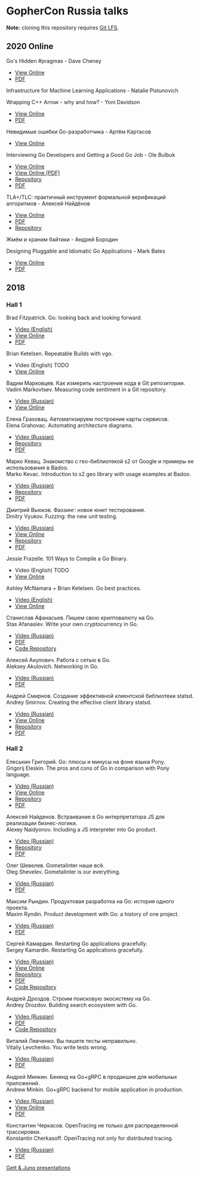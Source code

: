 # GopherCon Russia talks

**Note:** cloning this repository requires [Git LFS](https://git-lfs.github.com).

## 2020 Online

Go's Hidden #pragmas - Dave Cheney
  - [View Online](https://speakerdeck.com/gopherconrussia/gos-hidden-number-pragmas-dave-cheney)
  - [PDF](https://github.com/GopherConRu/talks/blob/master/2020/Go's%20Hidden%20Pragmas%20-%20Dave%20Cheney.pdf)

Infrastructure for Machine Learning Applications - Natalie Pistunovich

Wrapping C++ Arrow - why and how? - Yoni Davidson
  - [View Online](https://speakerdeck.com/gopherconrussia/wrapping-c-plus-plus-arrow-why-and-how-yoni-davidson)
  - [PDF](https://github.com/GopherConRu/talks/blob/master/2020/Wrapping%20C%2B%2B%20Arrow%20Why%20and%20How%20-%20Yoni%20Davidson.pdf)

Невидимые ошибки Go-разработчика - Артём Картасов
  - [View Online](https://docs.google.com/presentation/d/1aMH3gqRnvzLFrDXhNs3ttJZH3tKDpFhp0NOvdwIlbQA/edit)

Interviewing Go Developers and Getting a Good Go Job - Ole Bulbuk
  - [View Online](https://flowdev.github.io/static/present/2020/go-job/present.html)
  - [View Online (PDF)](https://speakerdeck.com/gopherconrussia/how-to-land-a-good-go-job-ole-bulbuk)
  - [Repository](https://github.com/flowdev/present-go/tree/master/2020/go-job)
  - [PDF](https://github.com/GopherConRu/talks/blob/master/2020/How%20to%20Land%20a%20Good%20Go%20Job%20-%20Ole%20Bulbuk.pdf)

TLA+/TLC: практичный инструмент формальной верификаций алгоритмов - Алексей Найдёнов
  - [View Online](https://speakerdeck.com/gopherconrussia/tla-plus-tools-praktichnyi-instrumient-formal-noi-vierifikatsii-alghoritmov-alieksiei-naidionov)
  - [PDF](https://github.com/GopherConRu/talks/blob/master/2020/TLA%20Tools%20-%20Alexey%20Naydenov.pdf)
  - [Repository](https://github.com/growler/gophercon-russia-2020-talk)

Жмём и храним байтики - Андрей Бородин

Designing Pluggable and Idiomatic Go Applications - Mark Bates
  - [View Online](https://speakerdeck.com/gopherconrussia/designing-pluggable-idiomatic-go-applications-mark-bates)
  - [PDF](https://github.com/GopherConRu/talks/blob/master/2020/Designing%20Pluggable%20Idiomatic%20Go%20Applications%20-%20Mark%20Bates.pdf)

## 2018

### Hall 1

Brad Fitzpatrick. Go: looking back and looking forward.
  - [Video (English)](https://www.youtube.com/watch?v=ZCB-g2B4Y5A)
  - [View Online](https://docs.google.com/presentation/d/1DmyTABhGLvN0m2uHktvkP_uXop6-Xy5HPNovjDKJ83g/edit)
  - [PDF](https://github.com/GopherConRu/talks/blob/master/2018/Go%20-%20looking%20back%20and%20looking%20forward%20-%20Brad%20Fitzpatrick.pdf)

Brian Ketelsen. Repeatable Builds with vgo.
  - Video (English) TODO
  - [View Online](https://talks.bjk.fyi/bketelsen/gcru18-vgo?WT.mc_id=techsummitdc-twitter-brketels/)

Вадим Марковцев. Как измерить настроение кода в Git репозитории.<br/>
Vadim Markovtsev. Measuring code sentiment in a Git repository.
  - [Video (Russian)](https://www.youtube.com/watch?v=Vtm01cLWnAo)
  - [View Online](http://vmarkovtsev.github.io/gophercon-2018-moscow/#cover)

Елена Граховац. Автоматизируем построение карты сервисов.<br/>
Elena Grahovac. Automating architecture diagrams.
  - [Video (Russian)](https://www.youtube.com/watch?v=HK2dU26Fsto)
  - [Repository](https://github.com/rumyantseva/gophercon-ru-2018)
  - [PDF](https://github.com/GopherConRu/talks/blob/master/2018/Automating%20architecture%20diagrams%20-%20Elena%20Grahovac.pdf)

Марко Кевац. Знакомство с гео-библиотекой s2 от Google и примеры ее использования в Badoo.<br/>
Marko Kevac. Introduction to s2 geo library with usage examples at Badoo.
  - [Video (Russian)](https://www.youtube.com/watch?v=LHQN8lWPLw8)
  - [Repository](https://github.com/mkevac/gophercon-russia-2018)
  - [PDF](https://github.com/GopherConRu/talks/blob/master/2018/Introduction%20to%20s2%20geo%20library%20with%20usage%20examples%20at%20Badoo%20-%20Marko%20Kevac.pdf)

Дмитрий Вьюков. Фаззинг: новое юнит тестирование.<br/>
Dmitry Vyukov. Fuzzing: the new unit testing.
  - [Video (Russian)](https://www.youtube.com/watch?v=EJVp13f_aIs)
  - [View Online](https://talks.godoc.org/github.com/dvyukov/go-fuzz/slides/fuzzing.slide)
  - [Repository](https://github.com/dvyukov/go-fuzz/tree/master/slides)
  - [PDF](https://github.com/GopherConRu/talks/blob/master/2018/Fuzzing%20-%20the%20new%20unit%20testing%20-%20Dmitry%20Vyukov.pdf)

Jessie Frazelle. 101 Ways to Compile a Go Binary.
  - Video (English) TODO
  - [View Online](https://docs.google.com/presentation/d/1GPb_fGBvKBmsErmusfPGrt6px__Elj6JPwP_cLskjXk/edit)

Ashley McNamara + Brian Ketelsen. Go best practices.
  - [Video (English)](https://www.youtube.com/watch?v=MzTcsI6tn-0)
  - [View Online](https://talks.bjk.fyi/bketelsen/gcru18-best/)

Станислав Афанасьев. Пишем свою криптовалюту на Go.<br/>
Stas Afanasiev. Write your own cryptocurrency in Go.
  - [Video (Russian)](https://www.youtube.com/watch?v=72y2vFPpqHg)
  - [PDF](https://github.com/GopherConRu/talks/blob/master/2018/Write%20your%20own%20cryptocurrency%20in%20Go%20-%20Stas%20Afanasiev.pdf)
  - [Code Repository](https://github.com/superstas/gcoin)

Алексей Акулович. Работа с сетью в Go.<br/>
Aleksey Akulovich. Networking in Go.
  - [Video (Russian)](https://www.youtube.com/watch?v=p1ILhiq5Clw)
  - [PDF](https://github.com/GopherConRu/talks/blob/master/2018/Networking%20in%20Go%20-%20Aleksey%20Akulovich.pdf)

Андрей Смирнов. Создание эффективной клиентской библиотеки statsd.<br/>
Andrey Smirnov. Creating the effective client library statsd.
  - [Video (Russian)](https://www.youtube.com/watch?v=OBHK6YjIS1U)
  - [View Online](https://talks.godoc.org/github.com/smira/gopherconru2018/go-statsd.slide)
  - [Repository](https://github.com/smira/gopherconru2018)
  - [PDF](https://github.com/GopherConRu/talks/blob/master/2018/Creating%20the%20effective%20client%20library%20statsd%20-%20Andrey%20Smirnov.pdf)


### Hall 2

Елеськин Григорий. Go: плюсы и минусы на фоне языка Pony.<br/>
Grigorij Eleskin. The pros and cons of Go in comparison with Pony language.
  - [Video (Russian)](https://www.youtube.com/watch?v=UQAFOYyUBfE)
  - [View Online](https://talks.godoc.org/github.com/Nyarum/gopherconru-2018-talk/gophercon.slide)
  - [Repository](https://github.com/Nyarum/gopherconru-2018-talk)
  - [PDF](https://github.com/GopherConRu/talks/blob/master/2018/The%20pros%20and%20cons%20of%20Go%20in%20comparison%20with%20Pony%20language%20-%20Grigorij%20Eleskin.pdf)

Алексей Найденов. Встраивание в Go интерпретатора JS для реализации бизнес-логики.<br/>
Alexey Naidyonov. Including a JS interpreter into Go product.
  - [Video (Russian)](https://www.youtube.com/watch?v=Jr9eWm8hbKE)
  - [Repository](https://github.com/growler/gophercon-russia-2018-talk)
  - [PDF](https://github.com/GopherConRu/talks/blob/master/2018/Including%20a%20JS%20interpreter%20into%20Go%20product%20-%20Alexey%20Naidyonov.pdf)

Олег Шевелев. Gometalinter наше всё.<br/>
Oleg Shevelev. Gometalinter is our everything.
  - [Video (Russian)](https://www.youtube.com/watch?v=EoQZ1lcZWGM)
  - [PDF](https://github.com/GopherConRu/talks/blob/master/2018/Gometalinter%20is%20our%20everything%20-%20Oleg%20Shevelev.pdf)

Максим Рындин. Продуктовая разработка на Go: история одного проекта.<br/>
Maxim Ryndin. Product development with Go: a history of one project.
  - [Video (Russian)](https://www.youtube.com/watch?v=ppnnuDotxZM)
  - [PDF](https://github.com/GopherConRu/talks/blob/master/2018/Product%20development%20with%20Go%20-%20a%20history%20of%20one%20project%20-%20Maxim%20Ryndin.pdf)

Сергей Камардин. Restarting Go applications gracefully.<br/>
Sergey Kamardin. Restarting Go applications gracefully.
  - [Video (Russian)](https://www.youtube.com/watch?v=1v3RilVOTKM)
  - [View Online](https://talks.godoc.org/github.com/gobwas/gracefultalk/graceful.slide)
  - [Repository](https://github.com/gobwas/gracefultalk)
  - [PDF](https://github.com/GopherConRu/talks/blob/master/2018/Restarting%20Go%20applications%20gracefully%20-%20Sergey%20Kamardin.pdf)
  - [Code Repository](https://github.com/gobwas/graceful)

Андрей Дроздов. Строим поисковую экосистему на Go.<br/>
Andrey Drozdov. Building search ecosystem with Go.
  - [Video (Russian)](https://www.youtube.com/watch?v=gHrcCcZLm-c)
  - [PDF](https://github.com/GopherConRu/talks/blob/master/2018/Building%20search%20ecosystem%20with%20Go%20-%20Andrey%20Drozdov.pdf)
  - [Code Repository](https://github.com/Sulverus/gophercon)

Виталий Левченко. Вы пишете тесты неправильно.<br/>
Vitaliy Levchenko. You write tests wrong.
  - [Video (Russian)](https://www.youtube.com/watch?v=tXB08ovgEWI)
  - [PDF](https://github.com/GopherConRu/talks/blob/master/2018/You%20write%20tests%20wrong%20-%20Vitaliy%20Levchenko.pdf)

Андрей Минкин. Бекенд на Go+gRPC в продакшне для мобильных приложений.<br/>
Andrew Minkin. Go+gRPC backend for mobile application in production.
  - [Video (Russian)](https://www.youtube.com/watch?v=Sg89t3chSZM)
  - [View Online](https://www.slideshare.net/maddevs/grpc-91167163)
  - [PDF](https://github.com/GopherConRu/talks/blob/master/2018/Go%20gRPC%20backend%20for%20mobile%20application%20in%20production%20-%20Andrew%20Minkin.pdf)

Константин Черкасов. OpenTracing не только для распределенной трассировки.<br/>
Konstantin Cherkasoff. OpenTracing not only for distributed tracing.
  - [Video (Russian)](https://www.youtube.com/watch?v=nHgfJ943z2I)
  - [PDF](https://github.com/GopherConRu/talks/blob/master/2018/OpenTracing%20not%20only%20for%20distributed%20tracing%20-%20Konstantin%20Cherkasoff.pdf)

[Gett & Juno presentations](https://github.com/gettaxi/go-talks)
